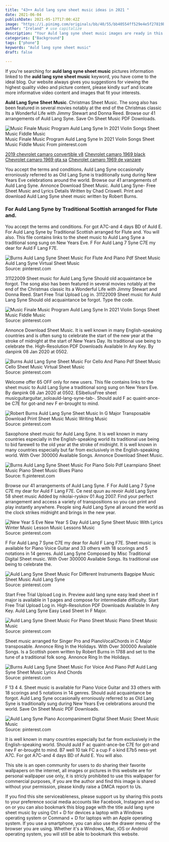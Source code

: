 ```yaml
---
title: "43++ Auld lang syne sheet music ideas in 2021 "
date: 2021-06-04
publishDate: 2021-05-17T17:00:42Z
image: "https://i.pinimg.com/originals/bb/40/55/bb40554ff529e4e5f27819b1bf435b38.jpg"
author: "Ireland" # use capitalize
description: "Your Auld lang syne sheet music images are ready in this website. Auld lang syne sheet music are a topic that is being searched for and liked by netizens today. You can Get the Auld lang syne sheet music files here. Download all free images."
categories: ["Background"]
tags: ["phone"]
keywords: "Auld lang syne sheet music"
draft: false

---
```


If you're searching for **auld lang syne sheet music** pictures information linked to the **auld lang syne sheet music** keyword, you have come to the ideal  blog.  Our website always  gives you  suggestions  for viewing  the highest  quality video and picture  content, please kindly surf and locate more informative video content and images  that fit your interests.

**Auld Lang Syne Sheet Music**. Christmas Sheet Music. The song also has been featured in several movies notably at the end of the Christmas classic Its a Wonderful Life with Jimmy Stewart and Donna Reed. Browse our 41 arrangements of Auld Lang Syne. Save On Sheet Music PDF Downloads.

![Music Finale Music Program Auld Lang Syne In 2021 Violin Songs Sheet Music Fiddle Music](https://i.pinimg.com/originals/36/91/d7/3691d7501719216fc8d9cce81b33ad54.jpg "Music Finale Music Program Auld Lang Syne In 2021 Violin Songs Sheet Music Fiddle Music")
Music Finale Music Program Auld Lang Syne In 2021 Violin Songs Sheet Music Fiddle Music From pinterest.com

[2019 chevrolet camaro convertible v8](/2019-chevrolet-camaro-convertible-v8/)
[Chevrolet camaro 1969 black](/chevrolet-camaro-1969-black/)
[Chevrolet camaro 1969 gta sa](/chevrolet-camaro-1969-gta-sa/)
[Chevrolet camaro 1969 de vanzare](/chevrolet-camaro-1969-de-vanzare/)

You accept the terms and conditions. Auld Lang Syne occasionally erroniously referred to as Old Lang Syne is traditionally sung during New Years Eve celebrations around the world. Browse our 41 arrangements of Auld Lang Syne. Annonce Download Sheet Music. Auld Lang Syne- Free Sheet Music and Lyrics Details Written by Chad Criswell. Print and download Auld Lang Syne sheet music written by Robert Burns.

### For Auld Lang Syne by Traditional Scottish arranged for Flute and.

You accept the terms and conditions. For got A7C-and 4 days BD of Auld E. For Auld Lang Syne by Traditional Scottish arranged for Flute and. You will also. This file contains links to the sheet music to Auld Lang Syne a traditional song sung on New Years Eve. F For Auld Lang 7 Syne C7E my dear for Auld F Lang F7E.


![Burns Auld Lang Syne Sheet Music For Flute And Piano Pdf Sheet Music Auld Lang Syne Virtual Sheet Music](https://i.pinimg.com/736x/eb/17/05/eb17058ec067daf611e1fd6ec7be1948.jpg "Burns Auld Lang Syne Sheet Music For Flute And Piano Pdf Sheet Music Auld Lang Syne Virtual Sheet Music")
Source: pinterest.com

31122009 Sheet music for Auld Lang Syne Should old acquaintance be forgot. The song also has been featured in several movies notably at the end of the Christmas classic Its a Wonderful Life with Jimmy Stewart and Donna Reed. Start Free Trial Upload Log in. 31122009 Sheet music for Auld Lang Syne Should old acquaintance be forgot. Type the code.

![Music Finale Music Program Auld Lang Syne In 2021 Violin Songs Sheet Music Fiddle Music](https://i.pinimg.com/originals/36/91/d7/3691d7501719216fc8d9cce81b33ad54.jpg "Music Finale Music Program Auld Lang Syne In 2021 Violin Songs Sheet Music Fiddle Music")
Source: pinterest.com

Annonce Download Sheet Music. It is well known in many English-speaking countries and is often sung to celebrate the start of the new year at the stroke of midnight at the start of New Years Day. Its traditional use being to celebrate the. High-Resolution PDF Downloads Available In Any Key. By danpink 08 Jan 2020 at 0502.

![Burns Auld Lang Syne Sheet Music For Cello And Piano Pdf Sheet Music Cello Sheet Music Virtual Sheet Music](https://i.pinimg.com/originals/ab/d4/d6/abd4d653dc9850be60af7304aaae7957.gif "Burns Auld Lang Syne Sheet Music For Cello And Piano Pdf Sheet Music Cello Sheet Music Virtual Sheet Music")
Source: pinterest.com

Welcome offer 65 OFF only for new users. This file contains links to the sheet music to Auld Lang Syne a traditional song sung on New Years Eve. By danpink 08 Jan 2020 at 0502. ESibeliusFree sheet musicguitarguitar_soloauld-lang-syne-tab-. Should auld F ac quaint-ance-be C7E for got-and nev F er-brought to mind.

![Robert Burns Auld Lang Syne Sheet Music In G Major Transposable Download Print Sheet Music Music Writing Music](https://i.pinimg.com/originals/13/b8/cb/13b8cbb60f64a73fbee22136344c8e3f.gif "Robert Burns Auld Lang Syne Sheet Music In G Major Transposable Download Print Sheet Music Music Writing Music")
Source: pinterest.com

Saxophone sheet music for Auld Lang Syne. It is well known in many countries especially in the English-speaking world its traditional use being to bid farewell to the old year at the stroke of midnight. It is well known in many countries especially but far from exclusively in the English-speaking world. With Over 300000 Available Songs. Annonce Download Sheet Music.

![Burns Auld Lang Syne Sheet Music For Piano Solo Pdf Learnpiano Sheet Music Piano Sheet Music Blues Piano](https://i.pinimg.com/originals/d3/fe/6f/d3fe6f73bea47cb3303803ac5b0ba1be.jpg "Burns Auld Lang Syne Sheet Music For Piano Solo Pdf Learnpiano Sheet Music Piano Sheet Music Blues Piano")
Source: fi.pinterest.com

Browse our 41 arrangements of Auld Lang Syne. F For Auld Lang 7 Syne C7E my dear for Auld F Lang F7E. Ce nest quun au revoir Auld Lang Syne 58 sheet music Added by nikolai-ryskov 01 Aug 2007. Find your perfect arrangement and access a variety of transpositions so you can print and play instantly anywhere. People sing Auld Lang Syne all around the world as the clock strikes midnight and brings in the new year.

![New Year S Eve New Year S Day Auld Lang Syne Sheet Music With Lyrics Winter Music Lesson Music Lessons Music](https://i.pinimg.com/originals/42/79/5f/42795f510bcc8665dde890605bc2482e.jpg "New Year S Eve New Year S Day Auld Lang Syne Sheet Music With Lyrics Winter Music Lesson Music Lessons Music")
Source: pinterest.com

F For Auld Lang 7 Syne C7E my dear for Auld F Lang F7E. Sheet music is available for Piano Voice Guitar and 33 others with 18 scorings and 5 notations in 14 genres. Auld Lang Syne Composed by Misc Traditional Digital Sheet music. With Over 300000 Available Songs. Its traditional use being to celebrate the.

![Auld Lang Syne Sheet Music For Different Instruments Bagpipe Music Sheet Music Auld Lang Syne](https://i.pinimg.com/originals/92/e5/45/92e54556a206a26145d1e5802b22d0d7.gif "Auld Lang Syne Sheet Music For Different Instruments Bagpipe Music Sheet Music Auld Lang Syne")
Source: pinterest.com

Start Free Trial Upload Log in. Preview auld lang syne easy lead sheet in f major is available in 1 pages and compose for intermediate difficulty. Start Free Trial Upload Log in. High-Resolution PDF Downloads Available In Any Key. Auld Lang Syne Easy Lead Sheet In F Major.

![Auld Lang Syne Sheet Music For Piano Sheet Music Piano Sheet Music Music](https://i.pinimg.com/originals/7a/17/54/7a175433ddf874007e29f185683eba79.gif "Auld Lang Syne Sheet Music For Piano Sheet Music Piano Sheet Music Music")
Source: pinterest.com

Sheet music arranged for Singer Pro and PianoVocalChords in C Major transposable. Annonce Ring In the Holidays. With Over 300000 Available Songs. Is a Scottish poem written by Robert Burns in 1788 and set to the tune of a traditional folk song. Annonce Ring In the Holidays.

![Burns Auld Lang Syne Sheet Music For Voice And Piano Pdf Auld Lang Syne Sheet Music Lyrics And Chords](https://i.pinimg.com/originals/c1/36/6f/c1366f89d8e5ddec19a8e3e12459a327.gif "Burns Auld Lang Syne Sheet Music For Voice And Piano Pdf Auld Lang Syne Sheet Music Lyrics And Chords")
Source: pinterest.com

F 13 4 4. Sheet music is available for Piano Voice Guitar and 33 others with 18 scorings and 5 notations in 14 genres. Should auld acquaintance be forgot. Auld Lang Syne occasionally erroniously referred to as Old Lang Syne is traditionally sung during New Years Eve celebrations around the world. Save On Sheet Music PDF Downloads.

![Auld Lang Syne Piano Accompaniment Digital Sheet Music Sheet Music Music](https://i.pinimg.com/originals/bb/40/55/bb40554ff529e4e5f27819b1bf435b38.jpg "Auld Lang Syne Piano Accompaniment Digital Sheet Music Sheet Music Music")
Source: pinterest.com

It is well known in many countries especially but far from exclusively in the English-speaking world. Should auld F ac quaint-ance-be C7E for got-and nev F er-brought to mind. B7 well 10 tak FC a cup F o kind E7b5 ness-yet A7C. For got A7C-and 4 days BD of Auld E. You will also.

This site is an open community for users to do sharing their favorite wallpapers on the internet, all images or pictures in this website are for personal wallpaper use only, it is stricly prohibited to use this wallpaper for commercial purposes, if you are the author and find this image is shared without your permission, please kindly raise a DMCA report to Us.

If you find this site serviceableness, please support us by sharing this posts to your preference social media accounts like Facebook, Instagram and so on or you can also bookmark this blog page with the title auld lang syne sheet music by using Ctrl + D for devices a laptop with a Windows operating system or Command + D for laptops with an Apple operating system. If you use a smartphone, you can also use the drawer menu of the browser you are using. Whether it's a Windows, Mac, iOS or Android operating system, you will still be able to bookmark this website.
